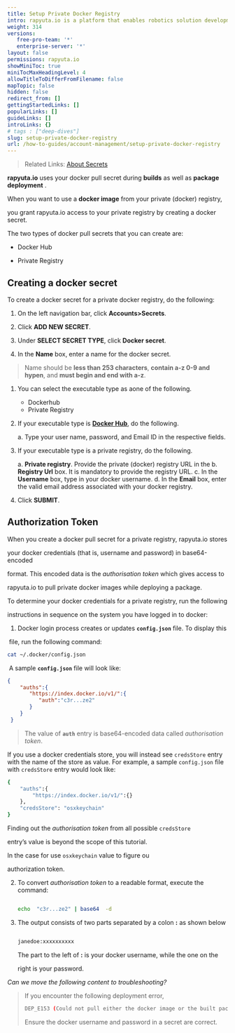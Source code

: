 ```yaml
---
title: Setup Private Docker Registry
intro: rapyuta.io is a platform that enables robotics solution development by providing the necessary software infrastructure and facilitating the interaction between multiple stakeholders who contribute to the solution development.
weight: 314
versions:
   free-pro-team: '*'
   enterprise-server: '*'
layout: false
permissions: rapyuta.io
showMiniToc: true
miniTocMaxHeadingLevel: 4
allowTitleToDifferFromFilename: false
mapTopic: false
hidden: false
redirect_from: []
gettingStartedLinks: []
popularLinks: []
guideLinks: []
introLinks: {}
# tags : ["deep-dives"]
slug: setup-private-docker-registry
url: /how-to-guides/account-management/setup-private-docker-registry
---
```



> Related Links: [About Secrets](/1_understanding-rio/12_core-concepts/#secrets)

**rapyuta.io** uses your docker pull secret during **builds** as well as **package deployment** .

When you want to use a **docker image** from your private (docker) registry,

you grant rapyuta.io access to your private registry by creating a docker secret.

The two types of docker pull secrets that you can create are:

* Docker Hub

* Private Registry



## Creating a docker secret

To create a docker secret for a private docker registry, do the following:



1. On the left navigation bar, click **Accounts>Secrets**.

2. Click **ADD NEW SECRET**.

3. Under **SELECT SECRET TYPE**, click **Docker secret**.

3. In the **Name** box, enter a name for the docker secret.     

>   Name should be **less than 253 characters**, **contain a-z 0-9 and hypen**, 
>   and **must begin and end with a-z**.
 
1. You can select the executable type as aone of the following.
   * Dockerhub
   * Private Registry

2. If your executable type is [**Docker Hub**](https://hub.docker.com/), do the following.

   a. Type your user name, password, and Email ID in the respective fields.

3. If your executable type is a private registry, do the following.

   a. **Private registry**. Provide the private (docker) registry URL in the
   b. **Registry Url** box. It is mandatory to provide the registry URL.
   c. In the **Username** box, type in your docker username.
   d. In the **Email** box, enter the valid email address associated with your docker registry.

4. Click **SUBMIT**.

## Authorization Token

When you create a docker pull secret for a private registry, rapyuta.io stores

your docker credentials (that is, username and password) in base64-encoded

format. This encoded data is the *_authorisation token_* which gives access to

rapyuta.io to pull private docker images while deploying a package.



To determine your docker credentials for a private registry, run the following

instructions in sequence on the system you have logged in to docker:



1. Docker login process creates or updates **`config.json`** file. To display this

​    file, run the  following command:

```bash
cat ~/.docker/config.json
```



​    A sample **`config.json`** file will look like:

   ```json
   {
       "auths":{
          "https://index.docker.io/v1/":{
             "auth":"c3r...ze2"
          }
       }
    }
   ```

> The value of **`auth`** entry is base64-encoded data called *_authorisation token_*.



   If you use a docker credentials store, you will instead see `credsStore` entry with the name of the store as value. For example, a sample `config.json` file with `credsStore` entry would look like:

   ```bash
   {
       "auths":{
           "https://index.docker.io/v1/":{}
       },
       "credsStore": "osxkeychain"
   }
   ```

   Finding out the *_authorisation token_* from all possible  `credsStore`

   entry’s value is beyond the scope of this tutorial. 

   In the case for use `osxkeychain` value to figure ou

   authorization token.

2. To convert *_authorisation token_* to a readable format, execute the command:

   ```bash

   echo  "c3r...ze2" | base64  -d

   ```

3. The output consists of two parts separated by a colon **:** as shown below

   ```bash

   janedoe:xxxxxxxxxx

   ```

   The part to the left of **:** is your docker username, while the one on the

   right is your password.

*Can we move the following content to troubleshooting?*

>  If you encounter the following deployment error,
>
>  ```bash
>  DEP_E153 (Could not pull either the docker image or the built package artifact for the component on the cloud)
>  ```
>  Ensure the docker username and password in a secret are correct.
>
